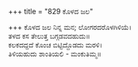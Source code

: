 +++
title = "829 ಕೊಳದ ಜಲ"

+++
ಕೊಳದ ಜಲ ನಿನ್ನ ಮನ; ಲೋಗರದರೊಳಗಿಳಿಯೆ।  
ತಳದ ಕಸ ತೇಲುತ್ತ ಬಗ್ಗಡವದಹುದು॥  
ಕಲಕದದ್ದದೆ ಕೊಂಚ ಬಿಟ್ಟಿದ್ದೊಡದು ಮರಳಿ।  
ತಿಳಿಯಹುದು ಶಾಂತಿಯಲಿ - ಮಂಕುತಿಮ್ಮ॥  
